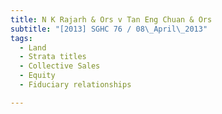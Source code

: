 ```yaml
---
title: N K Rajarh & Ors v Tan Eng Chuan & Ors
subtitle: "[2013] SGHC 76 / 08\_April\_2013"
tags:
  - Land
  - Strata titles
  - Collective Sales
  - Equity
  - Fiduciary relationships

---
```


